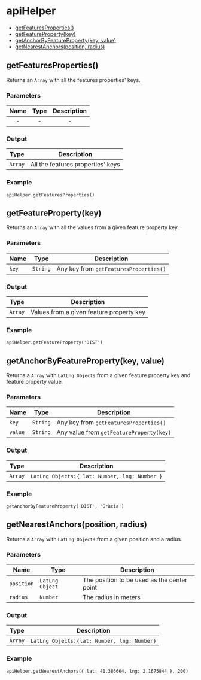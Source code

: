 # apiHelper

* [getFeaturesProperties()](#getfeaturesproperties)
* [getFeatureProperty(key)](#getfeaturepropertykey)
* [getAnchorByFeatureProperty(key, value)](#getanchorbyfeaturepropertykey-value)
* [getNearestAnchors(position, radius)](#getnearestanchorsposition-radius)

## getFeaturesProperties()

Returns an `Array` with all the features properties' keys.

### Parameters

| Name | Type | Description |
| :---: | :---: | :---: |
| - | - | - |

### Output

| Type | Description |
| --- | --- |
|`Array` | All the features properties' keys |

### Example

`apiHelper.getFeaturesProperties()`

## getFeatureProperty(key)

Returns an `Array` with all the values from a given feature property key.

### Parameters

| Name | Type | Description |
| --- | --- | --- |
| `key` | `String` | Any key from `getFeaturesProperties()` |

### Output

| Type | Description |
| --- | --- |
|`Array` | Values from a given feature property key |

### Example

`apiHelper.getFeatureProperty('DIST')`

## getAnchorByFeatureProperty(key, value)

Returns a `Array` with `LatLng Objects` from a given feature property key and feature property value.

### Parameters

| Name | Type | Description |
| --- | --- | --- |
| `key` | `String` | Any key from `getFeaturesProperties()` |
| `value` | `String` | Any value from `getFeatureProperty(key)` |

### Output

| Type | Description |
| --- | --- |
|`Array` | `LatLng Objects`: `{ lat: Number, lng: Number }` |

### Example

`getAnchorByFeatureProperty('DIST', 'Gràcia')`

## getNearestAnchors(position, radius)

Returns a `Array` with `LatLng Objects` from a given position and a radius.

### Parameters

| Name | Type | Description |
| --- | --- | --- |
| `position` |`LatLng Object` | The position to be used as the center point |
| `radius` | `Number` | The radius in meters |

### Output

| Type | Description |
| --- | --- |
|`Array` | `LatLng Objects`: `{lat: Number, lng: Number}` |

### Example

`apiHelper.getNearestAnchors({ lat: 41.386664, lng: 2.1675844 }, 200)`
